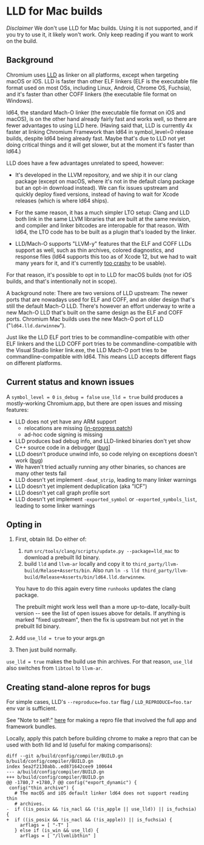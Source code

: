 # LLD for Mac builds

*Disclaimer* We don't use LLD for Mac builds. Using it is not supported, and
if you try to use it, it likely won't work. Only keep reading if you want to
work on the build.

## Background

Chromium uses [LLD](https://lld.llvm.org/) as linker on all platforms,
except when targeting macOS or iOS. LLD is faster than other ELF linkers (ELF
is the executable file format used on most OSs, including Linux, Android,
Chrome OS, Fuchsia), and it's faster than other COFF linkers (the executable
file format on Windows).

ld64, the standard Mach-O linker (the executable file format on iOS and macOS),
is on the other hand already fairly fast and works well, so there are fewer
advantages to using LLD here. (Having said that, LLD is currently 4x faster
at linking Chromium Framework than ld64 in symbol\_level=0 release builds,
despite ld64 being already fast. Maybe that's due to LLD not yet doing
critical things and it will get slower, but at the moment it's faster than
ld64.)

LLD does have a few advantages unrelated to speed, however:

- It's developed in the LLVM repository, and we ship it in our clang package
  (except on macOS, where it's not in the default clang package but an opt-in
  download instead). We can fix issues upstream and quickly deploy fixed
  versions, instead of having to wait for Xcode releases (which is where ld64
  ships).

- For the same reason, it has a much simpler LTO setup: Clang and LLD both link
  in the same LLVM libraries that are built at the same revision, and compiler
  and linker bitcodes are interopable for that reason. With ld64, the LTO code
  has to be built as a plugin that's loaded by the linker.

- LLD/Mach-O supports "LLVM-y" features that the ELF and COFF LLDs support as
  well, such as thin archives, colored diagnostics, and response files
  (ld64 supports this too as of Xcode 12, but we had to wait many years for it,
  and it's currently [too crashy](https://crbug.com/1147968) to be usable).

For that reason, it's possible to opt in to LLD for macOS builds (not for
iOS builds, and that's intentionally not in scope).

A background note: There are two versions of LLD upstream: The newer ports
that are nowadays used for ELF and COFF, and an older design that's still the
default Mach-O LLD. There's however an effort underway to write a new Mach-O
LLD that's built on the same design as the ELF and COFF ports. Chromium Mac
builds uses the new Mach-O port of LLD ("`ld64.lld.darwinnew`").

Just like the LLD ELF port tries to be commandline-compatible with other ELF
linkers and the LLD COFF port tries to be commandline-compatible with the
Visual Studio linker link.exe, the LLD Mach-O port tries to be
commandline-compatible with ld64. This means LLD accepts different flags on
different platforms.

## Current status and known issues

A `symbol_level = 0` `is_debug = false` `use_lld = true` build produces
a mostly-working Chromium.app, but there are open issues and missing features:

- LLD does not yet have any ARM support
  - relocations are missing
    ([in-progress patch](https://reviews.llvm.org/D88629))
  - ad-hoc code signing is missing
- LLD produces bad debug info, and LLD-linked binaries don't yet show C++
  source code in a debugger ([bug](https://llvm.org/PR48714)]
- LLD doesn't produce unwind info, so code relying on exceptions doesn't work
  ([bug](https://llvm.org/PR48389))
- We haven't tried actually running any other binaries, so chances are many
  other tests fail
- LLD doesn't yet implement `-dead_strip`, leading to many linker warnings
- LLD doesn't yet implement deduplication (aka "ICF")
- LLD doesn't yet call graph profile sort
- LLD doesn't yet implement `-exported_symbol` or `-exported_symbols_list`,
  leading to some linker warnings

## Opting in

1. First, obtain lld. Do either of:

   1. run `src/tools/clang/scripts/update.py --package=lld_mac` to download a
      prebuilt lld binary.
   2. build `lld` and `llvm-ar` locally and copy it to
      `third_party/llvm-build/Relase+Asserts/bin`. Also run
      `ln -s lld third_party/llvm-build/Release+Asserts/bin/ld64.lld.darwinnew`.

   You have to do this again every time `runhooks` updates the clang
   package.

   The prebuilt might work less well than a more up-to-date, locally-built
   version -- see the list of open issues above for details. If anything is
   marked "fixed upstream", then the fix is upstream but not yet in the
   prebuilt lld binary.

2. Add `use_lld = true` to your args.gn

3. Then just build normally.

`use_lld = true` makes the build use thin archives. For that reason, `use_lld`
also switches from `libtool` to `llvm-ar`.

## Creating stand-alone repros for bugs

For simple cases, LLD's `--reproduce=foo.tar` flag / `LLD_REPRODUCE=foo.tar`
env var is sufficient.

See "Note to self:" [here](https://bugs.llvm.org/show_bug.cgi?id=48657#c0) for
making a repro file that involved the full app and framework bundles.

Locally, apply this patch before building chrome to make a repro that can
be used with both lld and ld (useful for making comparisons):

    diff --git a/build/config/compiler/BUILD.gn b/build/config/compiler/BUILD.gn
    index 5ea2f2130abb..ed871642cee9 100644
    --- a/build/config/compiler/BUILD.gn
    +++ b/build/config/compiler/BUILD.gn
    @@ -1780,7 +1780,7 @@ config("export_dynamic") {
     config("thin_archive") {
       # The macOS and iOS default linker ld64 does not support reading thin
       # archives.
    -  if ((is_posix && !is_nacl && (!is_apple || use_lld)) || is_fuchsia) {
    +  if ((is_posix && !is_nacl && (!is_apple)) || is_fuchsia) {
         arflags = [ "-T" ]
       } else if (is_win && use_lld) {
         arflags = [ "/llvmlibthin" ]

